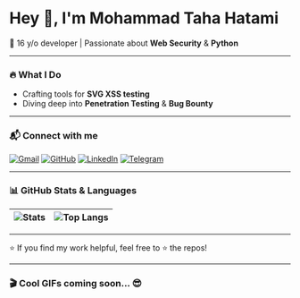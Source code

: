 # Hey 👋, I'm Mohammad Taha Hatami

🚀 16 y/o developer | Passionate about **Web Security** & **Python**

---

### 🔥 What I Do  
- Crafting tools for **SVG XSS testing**  
- Diving deep into **Penetration Testing** & **Bug Bounty**

---

### 📬 Connect with me  
[![Gmail](https://img.shields.io/badge/Email-D14836?style=flat&logo=gmail&logoColor=white)](mailto:info@abartarah.ir) [![GitHub](https://img.shields.io/badge/GitHub-@TahaHatami-181717?style=flat&logo=github)](https://github.com/TahaHatami) [![LinkedIn](https://img.shields.io/badge/LinkedIn-0077B5?style=flat&logo=linkedin&logoColor=white)](https://linkedin.com/in/yourprofile) [![Telegram](https://img.shields.io/badge/Telegram-26A5E4?style=flat&logo=telegram&logoColor=white)](https://t.me/yourtelegram)

---

### 📊 GitHub Stats & Languages  

| ![Stats](https://github-readme-stats.vercel.app/api?username=TahaHatami&show_icons=true&hide_border=true&theme=tokyonight&card_width=320) | ![Top Langs](https://github-readme-stats.vercel.app/api/top-langs/?username=TahaHatami&layout=compact&hide_border=true&theme=tokyonight&card_width=320) |  
|---|---|

---

⭐ If you find my work helpful, feel free to ⭐️ the repos!

---

### 🎬 Cool GIFs coming soon... 😎
